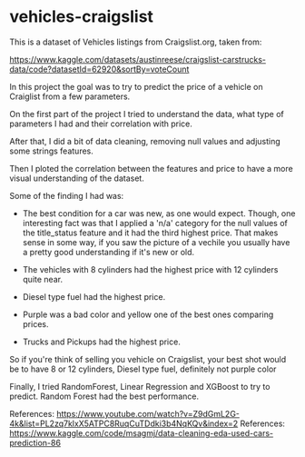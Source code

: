 # vehicles-craigslist

This is a dataset of Vehicles listings from Craigslist.org, taken from:

https://www.kaggle.com/datasets/austinreese/craigslist-carstrucks-data/code?datasetId=62920&sortBy=voteCount

In this project the goal was to try to predict the price of a vehicle on Craiglist from a few parameters.

On the first part of the project I tried to understand the data, what type of parameters I had and their correlation with price.

After that, I did a bit of data cleaning, removing null values and adjusting some strings features.

Then I ploted the correlation between the features and price to have a more visual understanding of the dataset.

Some of the finding I had was:

* The best condition for a car was new, as one would expect. Though, one interesting fact was that I applied a 'n/a' category for the null values of the title_status feature and it had the third highest price. That makes sense in some way, if you saw the picture of a vechile you usually have a pretty good understanding if it's new or old.

* The vehicles with 8 cylinders had the highest price with 12 cylinders quite near.
* Diesel type fuel had the highest price.
* Purple was a bad color and yellow one of the best ones comparing prices.
* Trucks and Pickups had the highest price.

So if you're think of selling you vehicle on Craigslist, your best shot would be to have 8 or 12 cylinders, Diesel type fuel, definitely not purple color


Finally, I tried RandomForest, Linear Regression and XGBoost to try to predict. Random Forest had the best performance.


References: https://www.youtube.com/watch?v=Z9dGmL2G-4k&list=PL2zq7klxX5ATPC8RuqCuTDdki3b4NqKQv&index=2
References: https://www.kaggle.com/code/msagmj/data-cleaning-eda-used-cars-prediction-86
